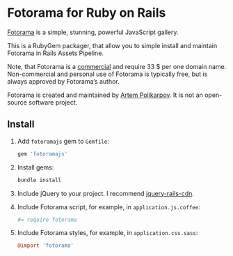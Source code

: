 # Fotorama for Ruby on Rails

[Fotorama] is a simple, stunning, powerful JavaScript gallery.

This is a RubyGem packager, that allow you to simple install and maintain
Fotorama in Rails Assets Pipeline.

Note, that Fotorama is a [commercial] and require 33 $ per one domain name.
Non-commercial and personal use of Fotorama is typically free,
but is always approved by Fotorama’s author.

Fotorama is created and maintained by [Artem Polikarpov].
It is not an open-source software project.

[Fotorama]: http://fotoramajs.com/
[commercial]: http://fotoramajs.com/license/
[Artem Polikarpov]: http://artpolikarpov.ru/

## Install

1. Add `fotoramajs` gem to `Gemfile`:

   ```ruby
   gem 'fotoramajs'
   ```

2. Install gems:

   ```sh
   bundle install
   ```

3. Include jQuery to your project. I recommend [jquery-rails-cdn].
4. Include Fotorama script, for example, in `application.js.coffee`:

   ```coffee
   #= require fotorama
   ```

5. Include Fotorama styles, for example, in `application.css.sass`:

   ```coffee
   @import 'fotorama'
   ```

[jquery-rails-cdn]: https://github.com/kenn/jquery-rails-cdn
